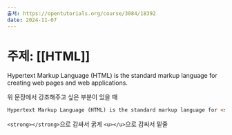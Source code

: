 ```yaml
---
출처: https://opentutorials.org/course/3084/18392
date: 2024-11-07
---
```

# 주제: [[HTML]]

Hypertext Markup Language (HTML) is the standard markup language for creating web pages and web applications.

위 문장에서 강조해주고 싶은 부분이 있을 때
```html
Hypertext Markup Language (HTML) is the standard markup language for <strong>creating <u>web</u> pages</strong> and web applications.
```

`<strong></strong>`으로 감싸서 굵게
`<u></u>`으로 감싸서 밑줄